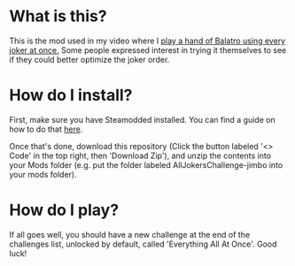 # What is this?

This is the mod used in my video where I [play a hand of Balatro using every joker at once.](https://www.youtube.com/watch?v=BX_CXwpL_1U) Some people expressed interest in trying it themselves to see if they could better optimize the joker order.

# How do I install?

First, make sure you have Steamodded installed. You can find a guide on how to do that [here](https://github.com/Steamodded/smods/wiki).

Once that's done, download this repository (Click the button labeled '<> Code' in the top right, then 'Download Zip'), and unzip the contents into your Mods folder (e.g. put the folder labeled AllJokersChallenge-jimbo into your mods folder).

# How do I play?

If all goes well, you should have a new challenge at the end of the challenges list, unlocked by default, called 'Everything All At Once'. Good luck!